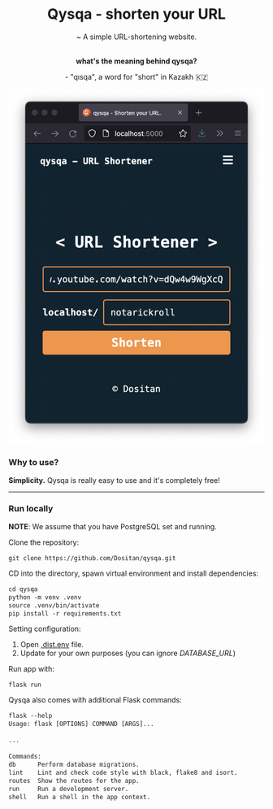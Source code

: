 <div align="center">
    <h1>Qysqa - shorten your URL</h1>
    <p>~ A simple URL-shortening website.</p>
    <br/>
    <strong>what's the meaning behind qysqa?</strong>
    <p>- "qısqa", a word for "short" in Kazakh 🇰🇿</p>
</div>

![Site demo](app/static/demo.png)

### Why to use?
**Simplicity.** Qysqa is really easy to use and it's completely free!

---

### Run locally
**NOTE**: We assume that you have PostgreSQL set and running.

Clone the repository:

    git clone https://github.com/Dositan/qysqa.git

CD into the directory, spawn virtual environment and install dependencies:

    cd qysqa
    python -m venv .venv
    source .venv/bin/activate
    pip install -r requirements.txt

Setting configuration:
1. Open [.dist.env](/.dist.env) file.
2. Update for your own purposes (you can ignore *DATABASE_URL*)


Run app with:

    flask run

Qysqa also comes with additional Flask commands:

    flask --help
    Usage: flask [OPTIONS] COMMAND [ARGS]...

    ...

    Commands:
    db      Perform database migrations.
    lint    Lint and check code style with black, flake8 and isort.
    routes  Show the routes for the app.
    run     Run a development server.
    shell   Run a shell in the app context.
